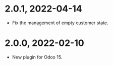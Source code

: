 2.0.1, 2022-04-14
=============
- Fix the management of empty customer state.

2.0.0, 2022-02-10
=============
- New plugin for Odoo 15.